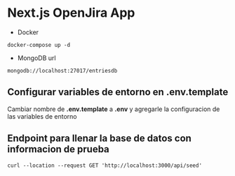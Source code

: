 # Next.js OpenJira App

* Docker
```
docker-compose up -d
```

* MongoDB url
```
mongodb://localhost:27017/entriesdb
```

## Configurar variables de entorno en __.env.template__
Cambiar nombre de __.env.template__ a __.env__ y agregarle la configuracion de las variables de entorno

## Endpoint para llenar la base de datos con informacion de prueba
```
curl --location --request GET 'http://localhost:3000/api/seed'
```
